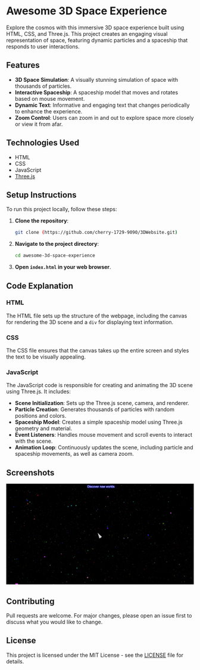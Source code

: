 # Awesome 3D Space Experience

Explore the cosmos with this immersive 3D space experience built using HTML, CSS, and Three.js. This project creates an engaging visual representation of space, featuring dynamic particles and a spaceship that responds to user interactions.

## Features

- **3D Space Simulation**: A visually stunning simulation of space with thousands of particles.
- **Interactive Spaceship**: A spaceship model that moves and rotates based on mouse movement.
- **Dynamic Text**: Informative and engaging text that changes periodically to enhance the experience.
- **Zoom Control**: Users can zoom in and out to explore space more closely or view it from afar.

## Technologies Used

- HTML
- CSS
- JavaScript
- [Three.js](https://threejs.org/)

## Setup Instructions

To run this project locally, follow these steps:

1. **Clone the repository**:
   ```bash
   git clone (https://github.com/cherry-1729-9090/3DWebsite.git)
   ```

2. **Navigate to the project directory**:
   ```bash
   cd awesome-3d-space-experience
   ```

3. **Open `index.html` in your web browser**.

## Code Explanation

### HTML

The HTML file sets up the structure of the webpage, including the canvas for rendering the 3D scene and a `div` for displaying text information.

### CSS

The CSS file ensures that the canvas takes up the entire screen and styles the text to be visually appealing.

### JavaScript

The JavaScript code is responsible for creating and animating the 3D scene using Three.js. It includes:

- **Scene Initialization**: Sets up the Three.js scene, camera, and renderer.
- **Particle Creation**: Generates thousands of particles with random positions and colors.
- **Spaceship Model**: Creates a simple spaceship model using Three.js geometry and material.
- **Event Listeners**: Handles mouse movement and scroll events to interact with the scene.
- **Animation Loop**: Continuously updates the scene, including particle and spaceship movements, as well as camera zoom.

## Screenshots

![alt text](image.png)

## Contributing

Pull requests are welcome. For major changes, please open an issue first to discuss what you would like to change.

## License

This project is licensed under the MIT License - see the [LICENSE](LICENSE) file for details.
